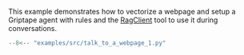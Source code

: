 This example demonstrates how to vectorize a webpage and setup a Griptape agent with rules and the [RagClient](../reference/griptape/tools/rag_client/tool.md) tool to use it during conversations.

```python
--8<-- "examples/src/talk_to_a_webpage_1.py"
```
